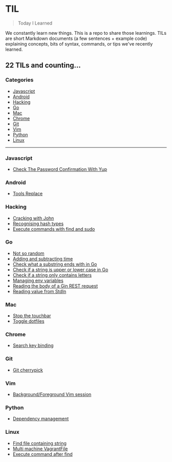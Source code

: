 # TIL

> Today I Learned

We constantly learn new things. This is a repo to share those learnings.
TILs are short Markdown documents (a few sentences + example code) explaining
concepts, bits of syntax, commands, or tips we've recently learned.

## 22 TILs and counting...

### Categories

- [Javascript](#javascript)
- [Android](#android)
- [Hacking](#hacking)
- [Go](#go)
- [Mac](#mac)
- [Chrome](#chrome)
- [Git](#git)
- [Vim](#vim)
- [Python](#python)
- [Linux](#Linux)

---

### Javascript

- [Check The Password Confirmation With Yup](javascript/password-conifrmation-yup.md)

### Android

- [Tools Replace](android/tools-replace.md)

### Hacking

- [Cracking with John](security/cracking-hash-john.md)
- [Recognising hash types](security/recognising-hash-types.md)
- [Execute commands with find and sudo](security/exec-find-command-sudo.md)

### Go

- [Not so random](go/not-so-random.md)
- [Adding and subtracting time](go/adding-subtracting-time.md)
- [Check what a substring ends with in Go](go/check-substring-ends-with.md)
- [Check if a string is upper or lower case in Go](go/check-string-upper-lower-case.md)
- [Check if a string only contains letters](go/check-string-only-contains-letters.md)
- [Managing env variables](go/managing-env-vars.md)
- [Reading the body of a Gin REST request](go/reading-body-gin-request.md)
- [Reading value from StdIn](go/scanf-reading-stdin-variable.md)

### Mac

- [Stop the touchbar](mac/stop-touchbar-shit.md)
- [Toggle dotfiles](mac/show-hidden-files.md)

### Chrome

- [Search key binding](chrome/snap-to-search-keyboard.md)

### Git

- [Git cherrypick](git/cherry-picking.md)

### Vim

- [Background/Foreground Vim session](vim/background-vim.md)

### Python

- [Dependency management](python/managing-dependencies.md)

### Linux

- [Find file containing string](linux/find-containing.md)
- [Multi machine VagrantFile](linux/mutli-server-vagrant.md)
- [Execute command after find](linux/exec-find-command.md)
